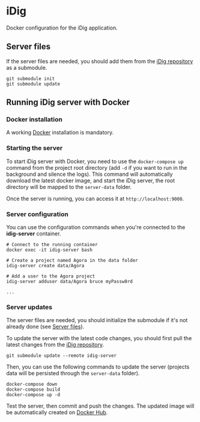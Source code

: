 # iDig

Docker configuration for the iDig application.

## Server files

If the server files are needed, you should add them from the [iDig repository](https://github.com/ascsadl/idig-server) as a submodule.

```
git submodule init
git submodule update
```

## Running iDig server with Docker

### Docker installation

A working [Docker](https://docs.docker.com/engine/install/) installation is mandatory.

### Starting the server

To start iDig server with Docker, you need to use the `docker-compose up` command from the project root directory (add `-d` if you want to run in the background and silence the logs). This command will automatically download the latest docker image, and start the iDig server, the root directory will be mapped to the `server-data` folder.

Once the server is running, you can access it at `http://localhost:9000`.

### Server configuration

You can use the configuration commands when you're connected to the **idig-server** container.

```
# Connect to the running container
docker exec -it idig-server bash

# Create a project named Agora in the data folder
idig-server create data/Agora

# Add a user to the Agora project
idig-server adduser data/Agora bruce myPassw0rd

...
```

### Server updates

The server files are needed, you should initialize the submodule if it's not already done (see [Server files](#server-files)).

To update the server with the latest code changes, you should first pull the latest changes from the [iDig repository](https://github.com/ascsadl/idig-server).

`git submodule update --remote idig-server`

Then, you can use the following commands to update the server (projects data will be persisted through the `server-data` folder).

```
docker-compose down
docker-compose build
docker-compose up -d
```

Test the server, then commit and push the changes. The updated image will be automatically created on [Docker Hub](https://hub.docker.com/repository/docker/unillett/idig/general).
